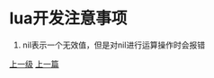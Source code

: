 # lua开发注意事项
1. nil表示一个无效值，但是对nil进行运算操作时会报错

























[上一级](base.md)
[上一篇](lua_CartesianProduct.md)
